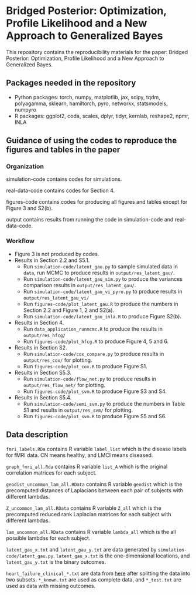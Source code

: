 # Bridged Posterior: Optimization, Profile Likelihood and a New Approach to Generalized Bayes

This repository contains the reproducibility materials for the paper: Bridged Posterior: Optimization, Profile Likelihood and a New Approach to Generalized Bayes.

## Packages needed in the repository

- Python packages: torch, numpy, matplotlib, jax, scipy, tqdm, polyagamma, sklearn, hamiltorch, pyro, networkx, statsmodels, numpyro
- R packages: ggplot2, coda, scales, dplyr, tidyr, kernlab, reshape2, npmr, INLA


## Guidance of using the codes to reproduce the figures and tables in the paper

### Organization

simulation-code contains codes for simulations.

real-data-code contains codes for Section 4.

figures-code contains codes for producing all figures and tables except for Figure 3 and S2(b).

output contains results from running the code in simulation-code and real-data-code.

### Workflow

- Figure 3 is not produced by codes.
- Results in Section 2.2 and S5.1.
    - Run `simulation-code/latent_gau.py` to sample simulated data in `data`, run MCMC to produce results in `output/res_latent_gau/`.
    - Run `simulation-code/latent_gau_sim.py` to produce the variances comparison results in `output/res_latent_gau/`.
    - Run `simulation-code/latent_gau_vi_pyro.py` to produce results in `output/res_latent_gau_vi/`
    - Run `figures-code/plot_latent_gau.R` to produce the numbers in Section 2.2 and Figure 1, 2 and S2(a).
    - Run `simulation-code/latent_gau_inla.R` to produce Figure S2(b).
- Results in Section 4.
    - Run `data_application_runmcmc.R` to produce the results in `output/res_hfcg/`
    - Run `figures-code/plot_hfcg.R` to produce Figure 4, 5 and 6.
- Results in Section S2.
    - Run `simulation-code/cox_compare.py` to produce results in `output/res_cox/` for plotting.
    - Run `figures-code/plot_cox.R` to produce Figure S1.
- Results in Section S5.3.
    - Run `simulation-code/flow_net.py` to produce results in `output/res_flow_net/` for plotting.
    - Run `figures-code/plot_svm.R` to produce Figure S3 and S4.
- Results in Section S5.4.
    - Run `simulation-code/semi_svm.py` to produce the numbers in Table S1 and results in `output/res_svm/` for plotting.
    - Run `figures-code/plot_svm.R` to produce Figure S5 and S6.


## Data description

`fmri_labels.RDa` contains R variable `label_list` which is the disease labels for fMRI data. CN means healthy, and LMCI means diseased.

`graph_fmri_all.Rda` contains R variable `list_A` which is the original correlation matrices for each subject.

`geodist_uncommon_lam_all.RData` contains R variable `geodist` which is the precomputed distances of Laplacians between each pair of subjects with different lambdas.

`Z_uncommon_lam_all.RData` contains R variable `Z_all` which is the precomputed reduced rank Laplacian matrices for each subject with different lambdas.

`lam_uncommon_all.RData` contains R variable `lambda_all` which is the all possible lambdas for each subject.

`latent_gau_x.txt` and `latent_gau_y.txt` are data generated by `simulation-code/latent_gau.py`. `latent_gau_x.txt` is the one-dimensional locations, and `latent_gau_y.txt` is the binary outcomes.

`heart_failure_clinical_*.txt` are data from [here](https://archive.ics.uci.edu/dataset/519/heart+failure+clinical+records) after splitting the data into two subsets. `*_known.txt` are used as complete data, and `*_test.txt` are used as data with missing outcomes.


